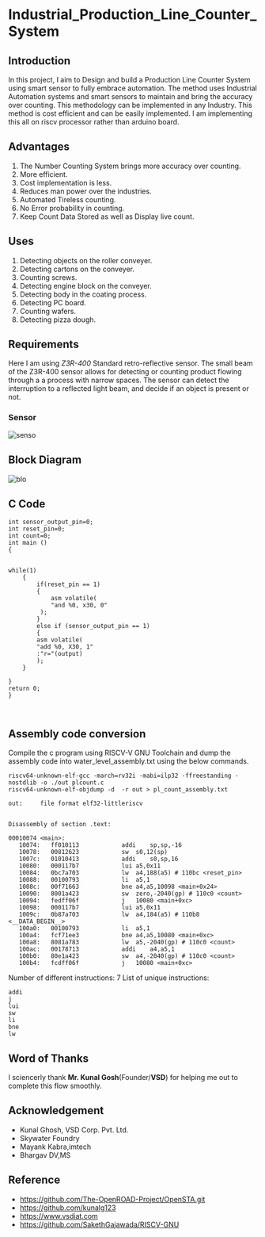 # Industrial_Production_Line_Counter_System
## Introduction 

In this project, I aim to Design and build a Production Line Counter System  using smart sensor to fully embrace automation. The method uses Industrial Automation systems and smart sensors to maintain and bring the accuracy over counting. This methodology can be implemented in any Industry. This method is cost efficient and can be easily implemented. I am implementing this all on riscv processor rather than arduino board.

## Advantages
1. The Number Counting System brings more accuracy over counting.
2. More efficient.
3. Cost implementation is less.
4. Reduces man power over the industries.
5. Automated Tireless counting.
6. No Error probability in counting.
7. Keep Count Data Stored as well as Display live count.

## Uses
1. Detecting objects on the roller conveyer.
2. Detecting cartons on the conveyer.
3. Counting screws.
4. Detecting engine block on the conveyer.
5. Detecting body in the coating process.
6. Detecting PC board.
7. Counting wafers.
8. Detecting pizza dough.
## Requirements

Here I am using *Z3R-400* Standard retro-reflective sensor. The small beam of the Z3R-400 sensor allows for detecting or counting product flowing through a a process with narrow spaces. The sensor can detect the interruption to a reflected light beam, and decide if an object is present or not.
### Sensor

![senso](https://github.com/nitishkumar515/Industrial_Production_Line_Counter_System/assets/140998638/141af6b3-3514-4de2-8863-4a59784917e2)



## Block Diagram
![blo](https://github.com/nitishkumar515/Industrial_Production_Line_Counter_System/assets/140998638/8e505ea4-a3b2-4001-a0fc-fe4a352251a0)




## C Code
```
int sensor_output_pin=0;
int reset_pin=0;
int count=0;
int main ()
{

 
while(1)
    {
        if(reset_pin == 1)
        {
            asm volatile(
            "and %0, x30, 0"
         );
        }
        else if (sensor_output_pin == 1)
        {
        asm volatile(
        "add %0, X30, 1"
        :"r="(output)
        );
    }
   
}
return 0;
}



```

## Assembly code conversion

Compile the c program using RISCV-V GNU Toolchain and dump the assembly code into water_level_assembly.txt using the below commands.
```
riscv64-unknown-elf-gcc -march=rv32i -mabi=ilp32 -ffreestanding -nostdlib -o ./out plcount.c
riscv64-unknown-elf-objdump -d  -r out > pl_count_assembly.txt

```
```
out:     file format elf32-littleriscv


Disassembly of section .text:

00010074 <main>:
   10074:	ff010113          	addi	sp,sp,-16
   10078:	00812623          	sw	s0,12(sp)
   1007c:	01010413          	addi	s0,sp,16
   10080:	000117b7          	lui	a5,0x11
   10084:	0bc7a703          	lw	a4,188(a5) # 110bc <reset_pin>
   10088:	00100793          	li	a5,1
   1008c:	00f71663          	bne	a4,a5,10098 <main+0x24>
   10090:	8001a423          	sw	zero,-2040(gp) # 110c0 <count>
   10094:	fedff06f          	j	10080 <main+0xc>
   10098:	000117b7          	lui	a5,0x11
   1009c:	0b87a703          	lw	a4,184(a5) # 110b8 <__DATA_BEGIN__>
   100a0:	00100793          	li	a5,1
   100a4:	fcf71ee3          	bne	a4,a5,10080 <main+0xc>
   100a8:	8081a783          	lw	a5,-2040(gp) # 110c0 <count>
   100ac:	00178713          	addi	a4,a5,1
   100b0:	80e1a423          	sw	a4,-2040(gp) # 110c0 <count>
   100b4:	fcdff06f          	j	10080 <main+0xc>

```
Number of different instructions: 7
List of unique instructions:
```
addi
j
lui
sw
li
bne
lw

```

## Word of Thanks
I sciencerly thank **Mr. Kunal Gosh**(Founder/**VSD**) for helping me out to complete this flow smoothly.

## Acknowledgement
- Kunal Ghosh, VSD Corp. Pvt. Ltd.
- Skywater Foundry
- Mayank Kabra,imtech
- Bhargav DV,MS
  
## Reference 

- https://github.com/The-OpenROAD-Project/OpenSTA.git
- https://github.com/kunalg123
- https://www.vsdiat.com
- https://github.com/SakethGajawada/RISCV-GNU
